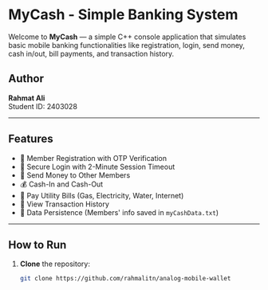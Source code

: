# MyCash - Simple Banking System

Welcome to **MyCash** — a simple C++ console application that simulates basic mobile banking functionalities like registration, login, send money, cash in/out, bill payments, and transaction history.

## Author
**Rahmat Ali**  
Student ID: 2403028

---

## Features

- 🔐 Member Registration with OTP Verification
- 🔑 Secure Login with 2-Minute Session Timeout
- 💸 Send Money to Other Members
- 💰 Cash-In and Cash-Out
- 🧾 Pay Utility Bills (Gas, Electricity, Water, Internet)
- 📜 View Transaction History
- 📂 Data Persistence (Members' info saved in `myCashData.txt`)

---

## How to Run

1. **Clone** the repository:
   ```bash
   git clone https://github.com/rahmalitn/analog-mobile-wallet


